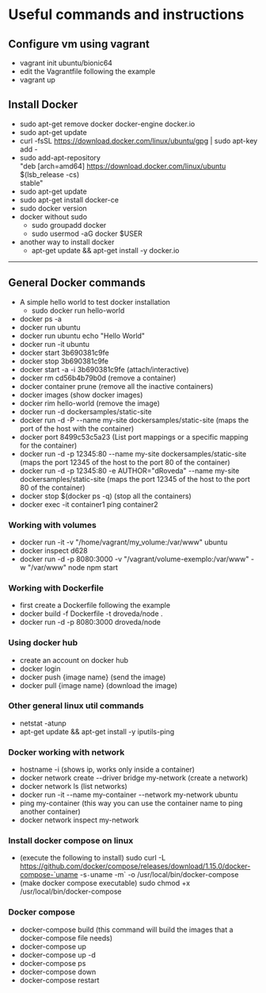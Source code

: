 # Useful commands and instructions

## Configure vm using vagrant
* vagrant init ubuntu/bionic64
* edit the Vagrantfile following the example
* vagrant up

## Install Docker
* sudo apt-get remove docker docker-engine docker.io
* sudo apt-get update
* curl -fsSL https://download.docker.com/linux/ubuntu/gpg | sudo apt-key add -
* sudo add-apt-repository \
   "deb [arch=amd64] https://download.docker.com/linux/ubuntu \
   $(lsb_release -cs) \
   stable"
* sudo apt-get update
* sudo apt-get install docker-ce
* sudo docker version
* docker without sudo
    * sudo groupadd docker
    * sudo usermod -aG docker $USER
* another way to install docker
    * apt-get update && apt-get install -y docker.io

---

## General Docker commands
* A simple hello world to test docker installation
    * sudo docker run hello-world
* docker ps -a
* docker run ubuntu
* docker run ubuntu echo "Hello World"
* docker run -it ubuntu
* docker start 3b690381c9fe
* docker stop 3b690381c9fe
* docker start -a -i 3b690381c9fe (attach/interactive)
* docker rm cd56b4b79b0d (remove a container)
* docker container prune (remove all the inactive containers)
* docker images (show docker images)
* docker rim hello-world (remove the image)
* docker run -d dockersamples/static-site
* docker run -d -P --name my-site dockersamples/static-site (maps the port of the host with the container)
* docker port 8499c53c5a23 (List port mappings or a specific mapping for the container)
* docker run -d -p 12345:80 --name my-site dockersamples/static-site (maps the port 12345 of the host to the port 80 of the container)
* docker run -d -p 12345:80 -e AUTHOR="dRoveda" --name my-site dockersamples/static-site (maps the port 12345 of the host to the port 80 of the container)
* docker stop $(docker ps -q) (stop all the containers)
* docker exec -it container1 ping container2


### Working with volumes
* docker run -it -v "/home/vagrant/my_volume:/var/www" ubuntu 
* docker inspect d628
* docker run -d -p 8080:3000 -v "/vagrant/volume-exemplo:/var/www" -w "/var/www" node npm start

### Working with Dockerfile
* first create a Dockerfile following the example
* docker build -f Dockerfile -t droveda/node .
* docker run -d -p 8080:3000 droveda/node

### Using docker hub
* create an account on docker hub
* docker login
* docker push {image name} (send the image)
* docker pull {image name} (download the image)

### Other general linux util commands
* netstat -atunp
* apt-get update && apt-get install -y iputils-ping

### Docker working with network
* hostname -i (shows ip, works only inside a container)
* docker network create --driver bridge my-network (create a network)
* docker network ls (list networks)
* docker run -it --name my-container --network my-network ubuntu
* ping my-container (this way you can use the container name to ping another container)
* docker network inspect my-network


### Install docker compose on linux
* (execute the following to install) sudo curl -L https://github.com/docker/compose/releases/download/1.15.0/docker-compose-`uname -s`-`uname -m` -o /usr/local/bin/docker-compose
* (make docker compose executable) sudo chmod +x /usr/local/bin/docker-compose

### Docker compose
* docker-compose build (this command will build the images that a docker-compose file needs)
* docker-compose up
* docker-compose up -d
* docker-compose ps
* docker-compose down
* docker-compose restart
